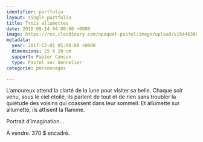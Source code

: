 ```yaml
---
identifier: portfolio
layout: single-portfolio
title: Trois allumettes
date: 2018-09-14 04:00:00 +0000
image: https://res.cloudinary.com/npaquet-pastel/image/upload/v1544638664/DSC07116-2.jpg
metadata:
  year: 2017-12-01 05:00:00 +0000
  dimensions: 25 X 20 cm
  support: Papier Canson
  type: Pastel sec Sennelier
categorie: personnages

---
```

L’amoureux attend la clarté de la lune pour visiter sa belle. Chaque soir venu, sous le ciel étoilé, ils parlent de tout et de rien sans troubler la quiétude des voisins qui coassent dans leur sommeil. Et allumette sur allumette, ils attisent la flamme.

Portrait d’imagination...

À vendre. 370 $ encadré.